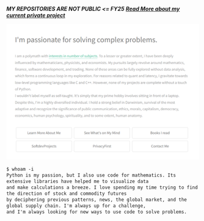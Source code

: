 ***MY REPOSITORIES ARE NOT PUBLIC <= FY25***
***[Read More about my current private project](https://1darshanpatil.github.io/blog/privacyFolds/crudeprivacy.html)***

[![Alt text](port.png)](http://drshnp.com)


    $ whoam -i
    Python is my passion, but I also use code for mathematics. Its extensive libraries have helped me to visualize data
    and make calculations a breeze. I love spending my time trying to find the direction of stock and commodity futures
    by deciphering previous patterns, news, the global market, and the global supply chain. I'm always up for a challenge,
    and I'm always looking for new ways to use code to solve problems.
